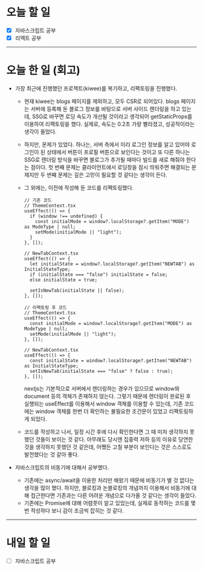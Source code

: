 # 오늘 할 일

- [x] 자바스크립트 공부
- [x] 리액트 공부

---

# 오늘 한 일 (회고)

- 가장 최근에 진행했던 프로젝트(kiwee)를 복기하고, 리팩토링을 진행했다.

  - 현재 kiwee는 blogs 페이지를 제외하고, 모두 CSR로 되어있다. blogs 페이지는 서버에 등록해 둔 블로그 정보를 바탕으로 서버 사이드 렌더링을 하고 있는데, SSG로 바꾸면 로딩 속도가 개선될 것이라고 생각되어 getStaticProps를 이용하여 리팩토링을 했다. 실제로, 속도는 0.2초 가량 빨라졌고, 성공적이라는 생각이 들었다.
  - 하지만, 문제가 있었다. 하나는, 서버 측에서 미리 로그인 정보를 알고 있어야 로그인이 된 상태에서 버튼이 프로필 버튼으로 보인다는 것이고 또 다른 하나는 SSG로 렌더링 방식을 바꾸면 블로그가 추가될 때마다 빌드를 새로 해줘야 한다는 점이다. 첫 번째 문제는 클라이언트에서 로딩창을 잠시 띄워주면 해결되는 문제지만 두 번째 문제는 깊은 고민이 필요할 것 같다는 생각이 든다.
  - 그 외에는, 이전에 작성해 둔 코드를 리팩토링했다.

    ```tsx
    // 기존 코드
    // ThemeContext.tsx
    useEffect(() => {
      if (window !== undefined) {
        const initialMode = window?.localStorage?.getItem("MODE") as ModeType | null;
        setMode(initialMode || "light");
      }
    }, []);

    // NewTabContext.tsx
    useEffect(() => {
      let initialState = window?.localStorage?.getItem("NEWTAB") as InitialStateType;
      if (initialState === "false") initialState = false;
      else initialState = true;

      setIsNewTab(initialState || false);
    }, []);

    // 리팩토링 후 코드
    // ThemeContext.tsx
    useEffect(() => {
      const initialMode = window?.localStorage?.getItem("MODE") as ModeType | null;
      setMode(initialMode || "light");
    }, []);

    // NewTabContext.tsx
    useEffect(() => {
      const initialState = window?.localStorage?.getItem("NEWTAB") as InitialStateType;
      setIsNewTab(initialState === "false" ? false : true);
    }, []);
    ```

    nextjs는 기본적으로 서버에서 렌더링하는 경우가 있으므로 window와 document 등의 객체가 존재하지 않는다. 그렇기 때문에 렌더링이 완료된 후 실행되는 useEffect를 이용해서 window 객체를 이용할 수 있는데, 기존 코드에는 window 객체를 한번 더 확인하는 불필요한 조건문이 있었고 리팩토링하게 되었다.

  - 코드를 작성하고 나서, 일정 시간 후에 다시 확인한다면 그 때 미처 생각하지 못했던 것들이 보이는 것 같다. 아무래도 당시엔 집중력 저하 등의 이유로 당연한 것을 생각하지 못했던 것 같은데, 어쨌든 고칠 부분이 보인다는 것은 스스로도 발전했다는 것 같아 좋다.

- 자바스크립트의 비동기에 대해서 공부했다.
  - 기존에는 async/await을 이용한 처리만 해왔기 때문에 비동기가 별 것 없다는 생각을 많이 했다. 하지만, 블로킹과 논블로킹의 개념까지 이용해서 비동기에 대해 접근한다면 기존과는 다른 어려운 개념으로 다가올 것 같다는 생각이 들었다.
  - 기존에는 Promise에 대해 어렴풋이 알고 있었는데, 실제로 동작하는 코드를 몇 번 작성하다 보니 감이 조금씩 잡히는 것 같다.

---

# 내일 할 일

- [ ] 자바스크립트 공부
